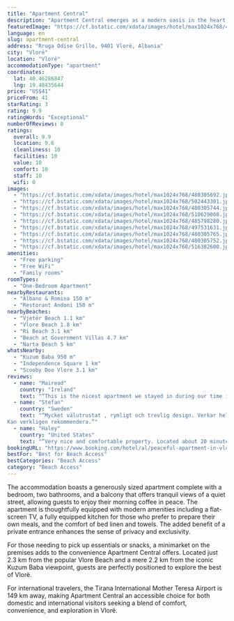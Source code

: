 ```yaml
---
title: "Apartment Central"
description: "Apartment Central emerges as a modern oasis in the heart of Vlorë, a stone's throw away from the serene Vjetër Beach and the historic Independence Square."
featuredImage: "https://cf.bstatic.com/xdata/images/hotel/max1024x768/480305692.jpg?k=89452729ceb5bea1e651503d3e52360640b947f770c83fca74ef32daeb429e43&o=&hp=1"
language: en
slug: apartment-central
address: "Rruga Odise Grillo, 9401 Vlorë, Albania"
city: "Vlorë"
location: "Vlorë"
accommodationType: "apartment"
coordinates:
  lat: 40.46286847
  lng: 19.48435644
price: "US$41"
priceFrom: 41
starRating: 3
rating: 9.9
ratingWords: "Exceptional"
numberOfReviews: 8
ratings:
  overall: 9.9
  location: 9.6
  cleanliness: 10
  facilities: 10
  value: 10
  comfort: 10
  staff: 10
  wifi: 0
images:
  - "https://cf.bstatic.com/xdata/images/hotel/max1024x768/480305692.jpg?k=89452729ceb5bea1e651503d3e52360640b947f770c83fca74ef32daeb429e43&o=&hp=1"
  - "https://cf.bstatic.com/xdata/images/hotel/max1024x768/502443301.jpg?k=b00dcd8acb33adfd958dd6820eebe8c31f6faa1eadf77b7af2613372a6c0adf2&o=&hp=1"
  - "https://cf.bstatic.com/xdata/images/hotel/max1024x768/480305744.jpg?k=2ae545058de085903e120a703ae907f767e6b9d89f06add5c22549fee5890d35&o=&hp=1"
  - "https://cf.bstatic.com/xdata/images/hotel/max1024x768/510629008.jpg?k=50df5418b5d751f4ee4bcd6fcbe249ef4f3f585b86952d1364f6f3f99a1fc3fd&o=&hp=1"
  - "https://cf.bstatic.com/xdata/images/hotel/max1024x768/485798280.jpg?k=bd13039c7b60c416c05bf2a66035b082b8b02c215f827f30322e7362b57e276e&o=&hp=1"
  - "https://cf.bstatic.com/xdata/images/hotel/max1024x768/497531631.jpg?k=ca7cf48a0bbf426bb1f14d247a55b0565e88cc42860c2b366ef8f6f7f81a5972&o=&hp=1"
  - "https://cf.bstatic.com/xdata/images/hotel/max1024x768/480305765.jpg?k=785937cacb28474d1b5b7103125844a33e52f552a20bebaac4b7406cfeb4a3d7&o=&hp=1"
  - "https://cf.bstatic.com/xdata/images/hotel/max1024x768/480305752.jpg?k=4ff743b7b53dff48eb64f0e34968d9331139ac00e9700ff05de2082db63065a9&o=&hp=1"
  - "https://cf.bstatic.com/xdata/images/hotel/max1024x768/516382600.jpg?k=a1b627b839e3acdfe15cfc812f9f1b427f1fa1c807292b4938adfe5b23da065a&o=&hp=1"
amenities:
  - "Free parking"
  - "Free WiFi"
  - "Family rooms"
roomTypes:
  - "One-Bedroom Apartment"
nearbyRestaurants:
  - "Albano & Romina 150 m"
  - "Restorant Andoni 150 m"
nearbyBeaches:
  - "Vjetër Beach 1.1 km"
  - "Vlore Beach 1.8 km"
  - "Ri Beach 3.1 km"
  - "Beach at Government Villas 4.7 km"
  - "Narta Beach 5 km"
whatsNearby:
  - "Kuzum Baba 950 m"
  - "Independence Square 1 km"
  - "Scooby Doo Vlore 3.1 km"
reviews:
  - name: "Mairead"
    country: "Ireland"
    text: "“This is the nicest apartment we stayed in during our time in Albania! The host is very friendly and accommodating. 15 min walk from the old town. Would recommend 100%.”"
  - name: "Stefan"
    country: "Sweden"
    text: "“Mycket välutrustat , rymligt och trevlig design. Verkar helt nyligen 2023 renoverat och fullt moderniserat. Ligger mycket bra mellan havet och gamla staden. Mycket bra emottagande av värden.
Kan verkligen rekommendera.”"
  - name: "Haley"
    country: "United States"
    text: "“Very nice and comfortable property. Located about 20 minutes from town in one directions, and 20 minutes to the beach in the other. Jonid was very accommodating and came to meet us late in the evening to give us the keys!”"
bookingURL: "https://www.booking.com/hotel/al/peaceful-apartment-in-vlora.en-gb.html?aid=8035640"
bestFor: "Best for Beach Access"
bestCategories: "Beach Access"
category: "Beach Access"
---
```


The accommodation boasts a generously sized apartment complete with a bedroom, two bathrooms, and a balcony that offers tranquil views of a quiet street, allowing guests to enjoy their morning coffee in peace. The apartment is thoughtfully equipped with modern amenities including a flat-screen TV, a fully equipped kitchen for those who prefer to prepare their own meals, and the comfort of bed linen and towels. The added benefit of a private entrance enhances the sense of privacy and exclusivity.

For those needing to pick up essentials or snacks, a minimarket on the premises adds to the convenience Apartment Central offers. Located just 2.3 km from the popular Vlore Beach and a mere 2.2 km from the iconic Kuzum Baba viewpoint, guests are perfectly positioned to explore the best of Vlorë.

For international travelers, the Tirana International Mother Teresa Airport is 149 km away, making Apartment Central an accessible choice for both domestic and international visitors seeking a blend of comfort, convenience, and exploration in Vlorë.